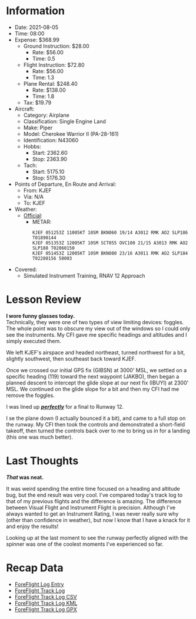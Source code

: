 # Information
- Date: 2021-08-05
- Time: 08:00
- Expense: $368.99
	- Ground Instruction: $28.00
		- Rate: $56.00
		- Time: 0.5
	- Flight Instruction: $72.80
		- Rate: $56.00
		- Time: 1.3
	- Plane Rental: $248.40
		- Rate: $138.00
		- Time: 1.8
	- Tax: $19.79
- Aircraft:
	- Category: Airplane
	- Classification: Single Engine Land
	- Make: Piper
	- Model: Cherokee Warrior II (PA-28-161)
	- Identification: N43060
	- Hobbs: 
		- Start: 2362.60
		- Stop: 2363.90
	- Tach: 
		- Start: 5175.10
		- Stop: 5176.30
- Points of Departure, En Route and Arrival:
	- From: KJEF
	- Via: N/A
	- To: KJEF
- Weather:
	- [Official](http://aviationwxchartsarchive.com/product/metar):
		- METAR: 
			```
			KJEF 051253Z 11005KT 10SM BKN060 19/14 A3012 RMK AO2 SLP186 T01890144
			KJEF 051353Z 12005KT 10SM SCT055 OVC100 21/15 A3013 RMK AO2 SLP188 T02060150
			KJEF 051453Z 12005KT 10SM BKN080 23/16 A3011 RMK AO2 SLP184 T02280156 50003
			```
- Covered:
	- Simulated Instrument Training, RNAV 12 Approach
# Lesson Review
**I wore funny glasses today.**<br />
Technically, they were one of two types of view limiting devices: foggles.  The whole point was to obscure my view out of the windows so I could only see the instruments.  My CFI gave me specific headings and altitudes and I simply executed them.

We left KJEF's airspace and headed northeast, turned northwest for a bit, slightly southwest, then southeast back toward KJEF.

Once we crossed our initial GPS fix (GIBSN) at 3000' MSL, we settled on a specific heading (119) toward the next waypoint (JAKBO), then began a planned descent to intercept the glide slope at our next fix (IBUYI) at 2300' MSL.  We continued on the glide slope for a bit and then my CFI had me remove the foggles.

I was lined up <u>***perfectly***</u> for a final to Runway 12.

I se the plane down (I actually bounced it a bit), and came to a full stop on the runway.  My CFI then took the controls and demonstrated a short-field takeoff, then turned the controls back over to me to bring us in for a landing (this one was much better).
# Last Thoughts
***That* was neat.**

It was weird spending the entire time focused on a heading and altitude bug, but the end result was very cool. I've compared today's track log to that of my previous flights and the difference is amazing. The difference between Visual Flight and Instrument Flight is precision. Although I've always wanted to get an Instrument Rating, I was never really sure why (other than confidence in weather), but now I know that I have a knack for it and enjoy the results!

Looking up at the last moment to see the runway perfectly aligned with the spinner was one of the coolest moments I've experienced so far.
# Recap Data
- [ForeFlight Log Entry](https://plan.foreflight.com/summary/11dde1f66f774ed8985e412aa28aca91)
- [ForeFlight Track Log](https://plan.foreflight.com/s/track/07179166-5EEB-44B7-BE2B-74EC75FB02DE)
- [ForeFlight Track Log CSV](./supportData/2021-08-05.foreflight.tracklog.csv)
- [ForeFlight Track Log KML](./supportData/2021-08-05.foreflight.tracklog.kml)
- [ForeFlight Track Log GPX](./supportData/2021-08-05.foreflight.tracklog.gpx)